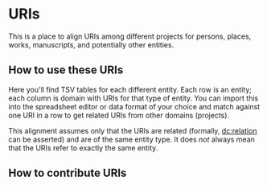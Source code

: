 # URIs
This is a place to align URIs among different projects for persons, places, works, manuscripts, and potentially other entities.

## How to use these URIs
Here you'll find TSV tables for each different entity. Each row is an entity; each column is domain with URIs for that type of entity. You can import this into the spreadsheet editor or data format of your choice and match against one URI in a row to get related URIs from other domains (projects).

This alignment assumes only that the URIs are related (formally, [dc:relation](http://purl.org/dc/elements/1.1/relation) can be asserted) and are of the same entity type. It does *not* always mean that the URIs refer to exactly the same entity.

## How to contribute URIs